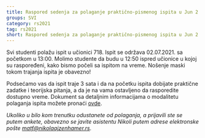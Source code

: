 ```yaml
---
title: Raspored sedenja za polaganje praktično-pismenog ispita u Jun 2
groups: SVI
category: rs2021
tag: rs2021
short: Raspored sedenja za polaganje praktično-pismenog ispita u Jun 2
---
```


Svi studenti polažu ispit u učionici 718. Ispit se održava 02.07.2021. sa početkom u 13:00. Molimo studente da budu u 12:50 ispred učionice u kojoj su raspoređeni, kako bismo počeli sa ispitom na vreme. Nošenje maski tokom trajanja ispita je obavezno!

Podsećamo vas da ispit traje 3 sata i da na početku ispita dobijate praktične zadatke i teorijska pitanja, a da je na vama ostavljeno da rasporedite dostupno vreme. Dokument sa detaljnim informacijama o modalitetu polaganja ispita možete pronaći [ovde](/zvanicna-stranica/files/2020.2021/Ispit.2020.2021.pdf).

_Ukoliko u bilo kom trenutku odustanete od polaganja, a prijavili ste se putem ankete, obavezno se javite asistentu Nikoli putem adrese elektronske pošte matf@nikolaajzenhamer.rs._
